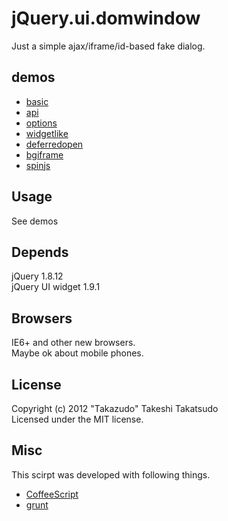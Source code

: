 # jQuery.ui.domwindow

Just a simple ajax/iframe/id-based fake dialog.  

## demos

* [basic](http://takazudo.github.com/jQuery.ui.domwindow/example-basic/)
* [api](http://takazudo.github.com/jQuery.ui.domwindow/example-api/)
* [options](http://takazudo.github.com/jQuery.ui.domwindow/example-options/)
* [widgetlike](http://takazudo.github.com/jQuery.ui.domwindow/example-widgetlike/)
* [deferredopen](http://takazudo.github.com/jQuery.ui.domwindow/example-deferredopen/)
* [bgiframe](http://takazudo.github.com/jQuery.ui.domwindow/example-bgiframe/)
* [spinjs](http://takazudo.github.com/jQuery.ui.domwindow/example-spinjs/)

## Usage

See demos

## Depends

jQuery 1.8.12  
jQuery UI widget 1.9.1  

## Browsers

IE6+ and other new browsers.  
Maybe ok about mobile phones.

## License

Copyright (c) 2012 "Takazudo" Takeshi Takatsudo  
Licensed under the MIT license.

## Misc

This scirpt was developed with following things.  

 * [CoffeeScript][coffeescript]
 * [grunt][grunt]

[coffeescript]: http://coffeescript.org/ "CoffeeScript"
[grunt]: https://github.com/cowboy/grunt "grunt"
